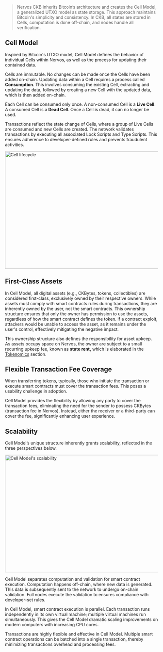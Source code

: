 > Nervos CKB inherits Bitcoin’s architecture and creates the Cell Model, a generalized UTXO model as state storage.
> This approach maintains Bitcoin's simplicity and consistency.
> In CKB, all states are stored in Cells, computation is done off-chain, and nodes handle all verification.

## Cell Model

Inspired by Bitcoin's UTXO model, Cell Model defines the behavior of individual Cells within Nervos, as well as the process for updating their contained data.

Cells are immutable. No changes can be made once the Cells have been added on-chain. Updating data within a Cell requires a process called **Consumption**. This involves consuming the existing Cell, extracting and updating the data, followed by creating a new Cell with the updated data, which is then added on-chain.

Each Cell can be consumed only once. A non-consumed Cell is a **Live Cell**. A consumed Cell is a **Dead Cell**. Once a Cell is dead, it can no longer be used.

Transactions reflect the state change of Cells, where a group of Live Cells are consumed and new Cells are created. The network validates transactions by executing all associated Lock Scripts and Type Scripts. This ensures adherence to developer-defined rules and prevents fraudulent activities.

<img src="/img/cell/cell-lifecycle.png" alt="Cell lifecycle" width="688" height="387" />

## First-Class Assets

In Cell Model, all digital assets (e.g., CKBytes, tokens, collectibles) are considered first-class, exclusively owned by their respective owners. While assets must comply with smart contracts rules during transactions, they are inherently owned by the user, not the smart contracts. This ownership structure ensures that only the owner has permission to use the assets, regardless of how the smart contract defines the token. If a contract exploit, attackers would be unable to access the asset, as it remains under the user's control, effectively mitigating the negative impact.

This ownership structure also defines the responsibility for asset upkeep. As assets occupy space on Nervos, the owner are subject to a small recurring upkeep fee, known as **state rent,** which is elaborated in the [Tokenomics](/docs/tech-explanation/economics) section.

## Flexible Transaction Fee Coverage

When transferring tokens, typically, those who initiate the transaction or execute smart contracts must cover the transaction fees. This poses a usability challenge in adoption.

Cell Model provides the flexibility by allowing any party to cover the transaction fees, eliminating the need for the sender to possess CKBytes (transaction fee in Nervos). Instead, either the receiver or a third-party can cover the fee, significantly enhancing user experience.

## Scalability

Cell Model’s unique structure inherently grants scalability, reflected in the three perspectives below.

<img src="/img/cell/cell-scalability.png" alt="Cell Model's scalability" width="688" height="387" />

Cell Model separates computation and validation for smart contract execution. Computation happens off-chain, where new data is generated. This data is subsequently sent to the network to undergo on-chain validation. Full nodes execute the validation to ensures compliance with developer-set rules.

In Cell Model, smart contract execution is parallel. Each transaction runs independently in its own virtual machine; multiple virtual machines run simultaneously. This gives the Cell Model dramatic scaling improvements on modern computers with increasing CPU cores.

Transactions are highly flexible and effective in Cell Model. Multiple smart contract operations can be batched into a single transaction, thereby minimizing transactions overhead and processing fees.